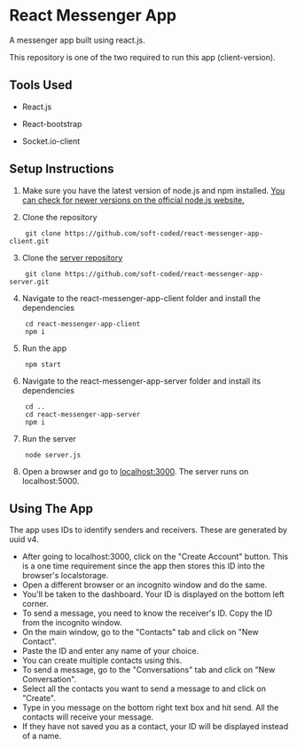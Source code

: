 # React Messenger App

A messenger app built using react.js.

This repository is one of the two required to run this app (client-version).


## Tools Used

* React.js

* React-bootstrap

* Socket.io-client



## Setup Instructions

1. Make sure you have the latest version of node.js and npm installed. [You can check for newer versions on the official node.js website.](https://nodejs.org/en/)

2. Clone the repository

```
    git clone https://github.com/soft-coded/react-messenger-app-client.git
```
3. Clone the [server repository](https://github.com/soft-coded/react-messenger-app-server)

```
    git clone https://github.com/soft-coded/react-messenger-app-server.git
```
4. Navigate to the react-messenger-app-client folder and install the dependencies

```
    cd react-messenger-app-client
    npm i
```    
5. Run the app

```
    npm start
 ``` 
6. Navigate to the react-messenger-app-server folder and install its dependencies

```
    cd ..
    cd react-messenger-app-server
    npm i
```    
7. Run the server

```
    node server.js
``` 
8. Open a browser and go to [localhost:3000](http://localhost:3000). The server runs on localhost:5000.

## Using The App
The app uses IDs to identify senders and receivers. These are generated by uuid v4.
* After going to localhost:3000, click on the "Create Account" button. This is a one time requirement since the app then stores this ID into the browser's localstorage.
* Open a different browser or an incognito window and do the same.
* You'll be taken to the dashboard. Your ID is displayed on the bottom left corner.
* To send a message, you need to know the receiver's ID. Copy the ID from the incognito window.
* On the main window, go to the "Contacts" tab and click on "New Contact".
* Paste the ID and enter any name of your choice. 
* You can create multiple contacts using this.
* To send a message, go to the "Conversations" tab and click on "New Conversation".
* Select all the contacts you want to send a message to and click on "Create".
* Type in you message on the bottom right text box and hit send. All the contacts will receive your message.
* If they have not saved you as a contact, your ID will be displayed instead of a name.
